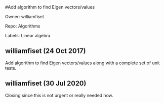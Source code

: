 #Add algorithm to find Eigen vectors/values

Owner: williamfiset

Repo: Algorithms

Labels: Linear algebra 

## williamfiset (24 Oct 2017)

Add algorithm to find Eigen vectors/values along with a complete set of unit tests.

## williamfiset (30 Jul 2020)

Closing since this is not urgent or really needed now.

